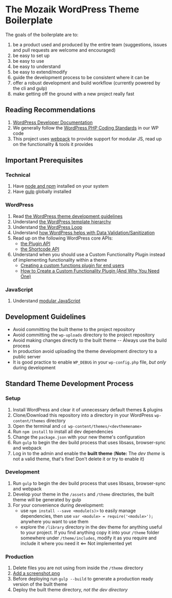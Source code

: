 # The Mozaik WordPress Theme Boilerplate

The goals of the boilerplate are to:

1. be a product used and produced by the entire team (suggestions, issues and pull requests are welcome and encouraged)
1. be easy to set up
1. be easy to use
1. be easy to understand
1. be easy to extend/modify
1. guide the development process to be consistent where it can be
1. offer a robust development and build workflow (currently powered by the cli and gulp)
1. make getting off the ground with a new project really fast

## Reading Recommendations

1. [WordPress Developer Documentation](http://codex.wordpress.org/Developer_Documentation)
1. We generally follow the [WordPress PHP Coding Standards](https://make.wordpress.org/core/handbook/coding-standards/php/) in our WP code
1. This project uses [webpack](http://webpack.github.io/) to provide support for modular JS, read up on the functionality & tools it provides

## Important Prerequisites

### Technical

1. Have [node and npm](https://nodejs.org/) installed on your system
1. Have [gulp](https://github.com/gulpjs/gulp/blob/master/docs/getting-started.md) globally installed

### WordPress

1. Read [the WordPress theme development guidelines](http://codex.wordpress.org/Theme_Development)
1. Understand [the WordPress template hierarchy](http://codex.wordpress.org/images/9/96/wp-template-hierarchy.jpg)
1. Understand [the WordPress Loop](http://codex.wordpress.org/The_Loop)
1. Understand [how WordPress helps with Data Validation/Sanitization](http://codex.wordpress.org/Data_Validation)
1. Read up on the following WordPress core APIs:
	- [the Plugin API](http://codex.wordpress.org/Plugin_API)
	- [the Shortcode API](http://codex.wordpress.org/Shortcode_API)
1. Understand when you should use a Custom Functionality Plugin instead of implementing functionality within a theme
 	- [Creating a custom functions plugin for end users](http://justintadlock.com/archives/2011/02/02/creating-a-custom-functions-plugin-for-end-users)
 	- [How to Create a Custom Functionality Plugin (And Why You Need One)](https://www.nutsandboltsmedia.com/how-to-create-a-custom-functionality-plugin-and-why-you-need-one/)
	
### JavaScript

1. Understand [modular JavaScript](http://addyosmani.com/writing-modular-js/)

## Development Guidelines

- Avoid committing the built theme to the project repository
- Avoid committing the `wp-uploads` directory to the project repository
- Avoid making changes directly to the built theme -- Always use the build process
- In production avoid uploading the theme development directory to a public server
- It is good practice to enable `WP_DEBUG` in your `wp-config.php` file, *but only* during development

## Standard Theme Development Process

### Setup

1. Install WordPress and clear it of unnecessary default themes & plugins
1. Clone/Download this repository into a directory in your WordPress `wp-content/themes` directory
1. Open the terminal and `cd wp-content/themes/<devthemename>`
1. Run `npm install` to install all dev dependencies
1. Change the `package.json` with your new theme's configuration
1. Run `gulp` to begin the dev build process that uses libsass, browser-sync and webpack
1. Log in to the admin and enable the **built theme**
	 (**Note:** The *dev theme* is not a valid theme, that's fine! Don't delete it or try to enable it)

### Development

1. Run `gulp` to begin the dev build process that uses libsass, browser-sync and webpack
1. Develop your theme in the `/assets` and `/theme` directories, the built theme will be generated by gulp
1. For your convenience during development:
	- use `npm install --save <module(s)>` to easily manage dependencies, then use `var <module> = require('<module>');` anywhere you want to use them
	- explore the `/library` directory in the dev theme for anything useful to your project. If you find anything
	  copy it into your `/theme` folder somewhere under `/theme/includes`, modify it as you require and include it where you need it <== Not implemented yet

### Production

1. Delete files you are not using from inside the `/theme` directory
1. [Add a screenshot.png](http://codex.wordpress.org/Theme_Development#Screenshot)
1. Before deploying run `gulp --build` to generate a production ready version of the built theme
1. Deploy the built theme directory, *not the dev directory*